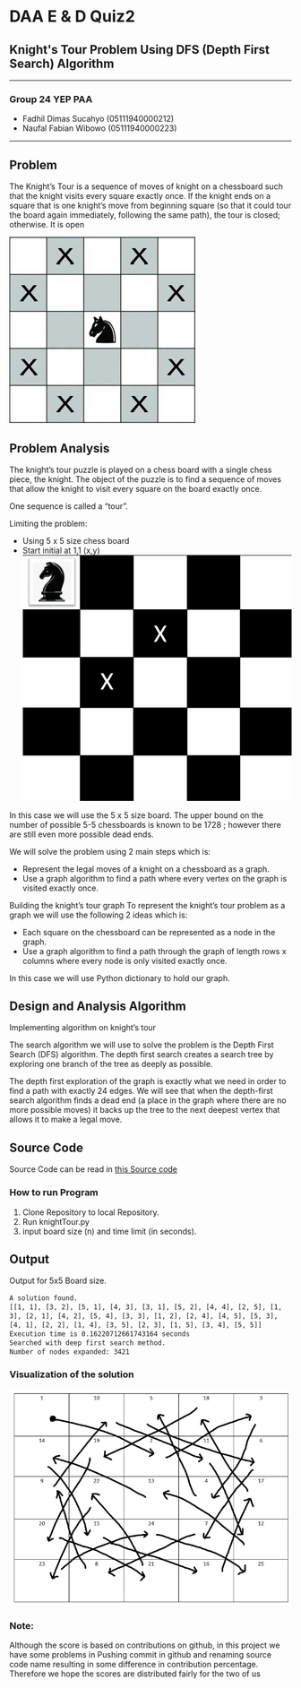 # DAA E & D Quiz2
## Knight's Tour Problem Using DFS (Depth First Search) Algorithm
---
### Group 24 YEP PAA
- Fadhil Dimas Sucahyo (05111940000212)
- Naufal Fabian Wibowo (05111940000223)
---
## Problem
The Knight’s Tour is a sequence of moves of knight on a chessboard such that the knight visits every square exactly once. If the knight ends on a square that is one knight’s move from beginning square (so that it could tour the board again immediately, following the same path), the tour is closed; otherwise. It is open

![5x5 knight tour init image](images/knightsTour.png)

## Problem Analysis
The knight’s tour puzzle is played on a chess board with a single chess piece, the knight. The object of the puzzle is to find a sequence of moves that allow the knight to visit every square on the board exactly once.

One sequence is called a “tour”. 

Limiting the problem:
 - Using 5 x 5 size chess board
 - Start initial at 1,1 (x,y)
![Initial State image](images/initState.png)

In this case we will use the 5 x 5 size board. The upper bound on the number of possible 5-5 chessboards is known to be 1728 ; however there are still even more possible dead ends.

We will solve the problem using 2 main steps which is:
 - Represent the legal moves of a knight on a chessboard as a graph.
 - Use a graph algorithm  to find a path where every vertex on the graph is visited exactly once.

Building the knight’s tour graph
To represent the knight’s tour problem as a graph we will use the following 2 ideas which is:
 - Each square on the chessboard can be represented as a node in the graph.
 - Use a graph algorithm to find a path through the graph of length rows x columns where every node is only visited exactly once.

In this case we will use Python dictionary to hold our graph.

## Design and Analysis Algorithm

Implementing algorithm on knight’s tour

The search algorithm we will use to solve the problem is the Depth First Search (DFS) algorithm. The depth first search creates a search tree by exploring one branch of the tree as deeply as possible.

The depth first exploration of the graph is exactly what we need in order to find a path with exactly 24 edges. We will see that when the depth-first search algorithm finds a dead end (a place in the graph where there are no more possible moves) it backs up the tree to the next deepest vertex that allows it to make a legal move.

## Source Code
Source Code can be read in [this Source code](knightTour.py)

### How to run Program
1. Clone Repository to local Repository.
2. Run knightTour.py
3. input board size (n) and time limit (in seconds).

## Output
Output for 5x5 Board size.
```
A solution found. 
[[1, 1], [3, 2], [5, 1], [4, 3], [3, 1], [5, 2], [4, 4], [2, 5], [1, 3], [2, 1], [4, 2], [5, 4], [3, 3], [1, 2], [2, 4], [4, 5], [5, 3], [4, 1], [2, 2], [1, 4], [3, 5], [2, 3], [1, 5], [3, 4], [5, 5]]
Execution time is 0.16220712661743164 seconds
Searched with deep first search method. 
Number of nodes expanded: 3421
```

### Visualization of the solution
![Visualization image](images/visOutput.png)

### Note:
Although the score is based on contributions on github, in this project we have some problems in Pushing commit in github and renaming source code name resulting in some difference in contribution percentage. Therefore we hope the scores are distributed fairly for the two of us

